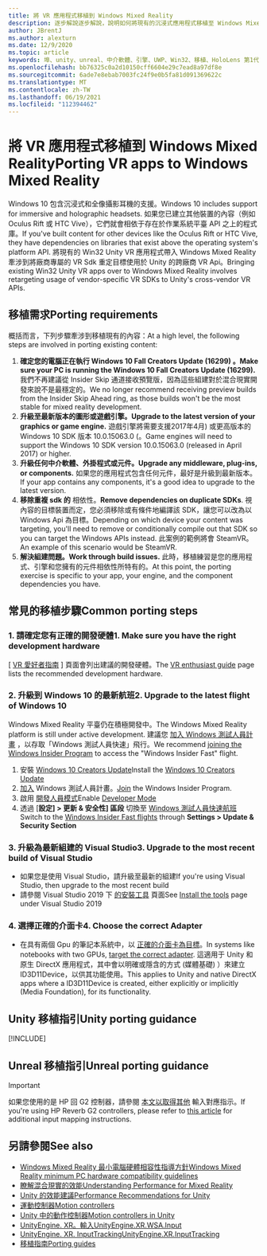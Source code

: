 ```yaml
---
title: 將 VR 應用程式移植到 Windows Mixed Reality
description: 逐步解說逐步解說，說明如何將現有的沉浸式應用程式移植至 Windows Mixed Reality。
author: JBrentJ
ms.author: alexturn
ms.date: 12/9/2020
ms.topic: article
keywords: 埠、unity、unreal、中介軟體、引擎、UWP、Win32、移植、HoloLens 第1代、混合現實耳機、windows mixed reality 耳機、遷移、Windows 10、輸入對應、
ms.openlocfilehash: bb76325c0a2d10150cff6604e29c7ead8a97df8e
ms.sourcegitcommit: 6ade7e8ebab7003fc24f9e0b5fa81d091369622c
ms.translationtype: MT
ms.contentlocale: zh-TW
ms.lasthandoff: 06/19/2021
ms.locfileid: "112394462"
---
```

# <a name="porting-vr-apps-to-windows-mixed-reality"></a><span data-ttu-id="ba417-104">將 VR 應用程式移植到 Windows Mixed Reality</span><span class="sxs-lookup"><span data-stu-id="ba417-104">Porting VR apps to Windows Mixed Reality</span></span>

<span data-ttu-id="ba417-105">Windows 10 包含沉浸式和全像攝影耳機的支援。</span><span class="sxs-lookup"><span data-stu-id="ba417-105">Windows 10 includes support for immersive and holographic headsets.</span></span> <span data-ttu-id="ba417-106">如果您已建立其他裝置的內容（例如 Oculus Rift 或 HTC Vive），它們就會相依于存在於作業系統平臺 API 之上的程式庫。</span><span class="sxs-lookup"><span data-stu-id="ba417-106">If you've built content for other devices like the Oculus Rift or HTC Vive, they have dependencies on libraries that exist above the operating system's platform API.</span></span> <span data-ttu-id="ba417-107">將現有的 Win32 Unity VR 應用程式帶入 Windows Mixed Reality 牽涉到將廠商專屬的 VR Sdk 重定目標使用於 Unity 的跨廠商 VR Api。</span><span class="sxs-lookup"><span data-stu-id="ba417-107">Bringing existing Win32 Unity VR apps over to Windows Mixed Reality involves retargeting usage of vendor-specific VR SDKs to Unity's cross-vendor VR APIs.</span></span>

## <a name="porting-requirements"></a><span data-ttu-id="ba417-108">移植需求</span><span class="sxs-lookup"><span data-stu-id="ba417-108">Porting requirements</span></span>

<span data-ttu-id="ba417-109">概括而言，下列步驟牽涉到移植現有的內容：</span><span class="sxs-lookup"><span data-stu-id="ba417-109">At a high level, the following steps are involved in porting existing content:</span></span>
1. <span data-ttu-id="ba417-110">**確定您的電腦正在執行 Windows 10 Fall Creators Update (16299) 。**</span><span class="sxs-lookup"><span data-stu-id="ba417-110">**Make sure your PC is running the Windows 10 Fall Creators Update (16299).**</span></span> <span data-ttu-id="ba417-111">我們不再建議從 Insider Skip 通道接收預覽版，因為這些組建對於混合現實開發來說不是最穩定的。</span><span class="sxs-lookup"><span data-stu-id="ba417-111">We no longer recommend receiving preview builds from the Insider Skip Ahead ring, as those builds won't be the most stable for mixed reality development.</span></span>
2. <span data-ttu-id="ba417-112">**升級至最新版本的圖形或遊戲引擎。**</span><span class="sxs-lookup"><span data-stu-id="ba417-112">**Upgrade to the latest version of your graphics or game engine.**</span></span> <span data-ttu-id="ba417-113">遊戲引擎將需要支援2017年4月) 或更高版本的 Windows 10 SDK 版本 10.0.15063.0 (。</span><span class="sxs-lookup"><span data-stu-id="ba417-113">Game engines will need to support the Windows 10 SDK version 10.0.15063.0 (released in April 2017) or higher.</span></span>
3. <span data-ttu-id="ba417-114">**升級任何中介軟體、外掛程式或元件。**</span><span class="sxs-lookup"><span data-stu-id="ba417-114">**Upgrade any middleware, plug-ins, or components.**</span></span> <span data-ttu-id="ba417-115">如果您的應用程式包含任何元件，最好是升級到最新版本。</span><span class="sxs-lookup"><span data-stu-id="ba417-115">If your app contains any components, it's a good idea to upgrade to the latest version.</span></span>
4. <span data-ttu-id="ba417-116">**移除重複 sdk 的** 相依性。</span><span class="sxs-lookup"><span data-stu-id="ba417-116">**Remove dependencies on duplicate SDKs**.</span></span> <span data-ttu-id="ba417-117">視內容的目標裝置而定，您必須移除或有條件地編譯該 SDK，讓您可以改為以 Windows Api 為目標。</span><span class="sxs-lookup"><span data-stu-id="ba417-117">Depending on which device your content was targeting, you'll need to remove or conditionally compile out that SDK so you can target the Windows APIs instead.</span></span> <span data-ttu-id="ba417-118">此案例的範例將會 SteamVR。</span><span class="sxs-lookup"><span data-stu-id="ba417-118">An example of this scenario would be SteamVR.</span></span>
5. <span data-ttu-id="ba417-119">**解決組建問題。**</span><span class="sxs-lookup"><span data-stu-id="ba417-119">**Work through build issues.**</span></span> <span data-ttu-id="ba417-120">此時，移植練習是您的應用程式、引擎和您擁有的元件相依性所特有的。</span><span class="sxs-lookup"><span data-stu-id="ba417-120">At this point, the porting exercise is specific to your app, your engine, and the component dependencies you have.</span></span>

## <a name="common-porting-steps"></a><span data-ttu-id="ba417-121">常見的移植步驟</span><span class="sxs-lookup"><span data-stu-id="ba417-121">Common porting steps</span></span>

### <a name="1-make-sure-you-have-the-right-development-hardware"></a><span data-ttu-id="ba417-122">1. 請確定您有正確的開發硬體</span><span class="sxs-lookup"><span data-stu-id="ba417-122">1. Make sure you have the right development hardware</span></span>

<span data-ttu-id="ba417-123">[ [VR 愛好者指南](/windows/mixed-reality/enthusiast-guide/windows-mixed-reality-minimum-pc-hardware-compatibility-guidelines) ] 頁面會列出建議的開發硬體。</span><span class="sxs-lookup"><span data-stu-id="ba417-123">The [VR enthusiast guide](/windows/mixed-reality/enthusiast-guide/windows-mixed-reality-minimum-pc-hardware-compatibility-guidelines) page lists the recommended development hardware.</span></span>

### <a name="2-upgrade-to-the-latest-flight-of-windows-10"></a><span data-ttu-id="ba417-124">2. 升級到 Windows 10 的最新航班</span><span class="sxs-lookup"><span data-stu-id="ba417-124">2. Upgrade to the latest flight of Windows 10</span></span>

<span data-ttu-id="ba417-125">Windows Mixed Reality 平臺仍在積極開發中。</span><span class="sxs-lookup"><span data-stu-id="ba417-125">The Windows Mixed Reality platform is still under active development.</span></span> <span data-ttu-id="ba417-126">建議您 [加入 Windows 測試人員計畫](https://insider.windows.com/) ，以存取「Windows 測試人員快速」飛行。</span><span class="sxs-lookup"><span data-stu-id="ba417-126">We recommend [joining the Windows Insider Program](https://insider.windows.com/) to access the "Windows Insider Fast" flight.</span></span>
1. <span data-ttu-id="ba417-127">安裝 [Windows 10 Creators Update](https://www.microsoft.com/software-download/windows10)</span><span class="sxs-lookup"><span data-stu-id="ba417-127">Install the [Windows 10 Creators Update](https://www.microsoft.com/software-download/windows10)</span></span>
2. <span data-ttu-id="ba417-128">[加入](https://insider.windows.com/) Windows 測試人員計畫。</span><span class="sxs-lookup"><span data-stu-id="ba417-128">[Join](https://insider.windows.com/) the Windows Insider Program.</span></span>
3. <span data-ttu-id="ba417-129">啟用 [開發人員模式](/windows/uwp/get-started/enable-your-device-for-development)</span><span class="sxs-lookup"><span data-stu-id="ba417-129">Enable [Developer Mode](/windows/uwp/get-started/enable-your-device-for-development)</span></span>
4. <span data-ttu-id="ba417-130">透過 [**設定] > 更新 & 安全性] 區段** 切換至 [Windows 測試人員快速航班](/archive/blogs/uktechnet/joining-insider-preview)</span><span class="sxs-lookup"><span data-stu-id="ba417-130">Switch to the [Windows Insider Fast flights](/archive/blogs/uktechnet/joining-insider-preview) through **Settings > Update & Security Section**</span></span>

### <a name="3-upgrade-to-the-most-recent-build-of-visual-studio"></a><span data-ttu-id="ba417-131">3. 升級為最新組建的 Visual Studio</span><span class="sxs-lookup"><span data-stu-id="ba417-131">3. Upgrade to the most recent build of Visual Studio</span></span>
* <span data-ttu-id="ba417-132">如果您是使用 Visual Studio，請升級至最新的組建</span><span class="sxs-lookup"><span data-stu-id="ba417-132">If you're using Visual Studio, then upgrade to the most recent build</span></span>
* <span data-ttu-id="ba417-133">請參閱 Visual Studio 2019 下 [的安裝工具](../install-the-tools.md#installation-checklist) 頁面</span><span class="sxs-lookup"><span data-stu-id="ba417-133">See [Install the tools](../install-the-tools.md#installation-checklist) page under Visual Studio 2019</span></span>

### <a name="4-choose-the-correct-adapter"></a><span data-ttu-id="ba417-134">4. 選擇正確的介面卡</span><span class="sxs-lookup"><span data-stu-id="ba417-134">4. Choose the correct Adapter</span></span>
* <span data-ttu-id="ba417-135">在具有兩個 Gpu 的筆記本系統中，以 [正確的介面卡為目標](../native/rendering-in-directx.md#hybrid-graphics-pcs-and-mixed-reality-applications)。</span><span class="sxs-lookup"><span data-stu-id="ba417-135">In systems like notebooks with two GPUs, [target the correct adapter](../native/rendering-in-directx.md#hybrid-graphics-pcs-and-mixed-reality-applications).</span></span> <span data-ttu-id="ba417-136">這適用于 Unity 和原生 DirectX 應用程式，其中會以明確或隱含的方式 (媒體基礎) ）來建立 ID3D11Device，以供其功能使用。</span><span class="sxs-lookup"><span data-stu-id="ba417-136">This applies to Unity and native DirectX apps where a ID3D11Device is created, either explicitly or implicitly (Media Foundation), for its functionality.</span></span>

## <a name="unity-porting-guidance"></a><span data-ttu-id="ba417-137">Unity 移植指引</span><span class="sxs-lookup"><span data-stu-id="ba417-137">Unity porting guidance</span></span>

[!INCLUDE[](includes/unity-porting-guidance.md)]

## <a name="unreal-porting-guidance"></a><span data-ttu-id="ba417-138">Unreal 移植指引</span><span class="sxs-lookup"><span data-stu-id="ba417-138">Unreal porting guidance</span></span>

> [!IMPORTANT]
> <span data-ttu-id="ba417-139">如果您使用的是 HP 回 G2 控制器，請參閱 [本文以取得其他](../unreal/unreal-reverb-g2-controllers.md) 輸入對應指示。</span><span class="sxs-lookup"><span data-stu-id="ba417-139">If you're using HP Reverb G2 controllers, please refer to [this article](../unreal/unreal-reverb-g2-controllers.md) for additional input mapping instructions.</span></span>

## <a name="see-also"></a><span data-ttu-id="ba417-140">另請參閱</span><span class="sxs-lookup"><span data-stu-id="ba417-140">See also</span></span>
* [<span data-ttu-id="ba417-141">Windows Mixed Reality 最小電腦硬體相容性指導方針</span><span class="sxs-lookup"><span data-stu-id="ba417-141">Windows Mixed Reality minimum PC hardware compatibility guidelines</span></span>](/windows/mixed-reality/enthusiast-guide/windows-mixed-reality-minimum-pc-hardware-compatibility-guidelines)
* [<span data-ttu-id="ba417-142">瞭解混合現實的效能</span><span class="sxs-lookup"><span data-stu-id="ba417-142">Understanding Performance for Mixed Reality</span></span>](../platform-capabilities-and-apis/understanding-performance-for-mixed-reality.md)
* [<span data-ttu-id="ba417-143">Unity 的效能建議</span><span class="sxs-lookup"><span data-stu-id="ba417-143">Performance Recommendations for Unity</span></span>](../unity/performance-recommendations-for-unity.md)
* [<span data-ttu-id="ba417-144">運動控制器</span><span class="sxs-lookup"><span data-stu-id="ba417-144">Motion controllers</span></span>](../../design/motion-controllers.md)
* [<span data-ttu-id="ba417-145">Unity 中的動作控制器</span><span class="sxs-lookup"><span data-stu-id="ba417-145">Motion controllers in Unity</span></span>](../unity/motion-controllers-in-unity.md)
* [<span data-ttu-id="ba417-146">UnityEngine. XR。輸入</span><span class="sxs-lookup"><span data-stu-id="ba417-146">UnityEngine.XR.WSA.Input</span></span>](https://docs.unity3d.com/ScriptReference/XR.WSA.Input.InteractionManager.html)
* [<span data-ttu-id="ba417-147">UnityEngine. XR. InputTracking</span><span class="sxs-lookup"><span data-stu-id="ba417-147">UnityEngine.XR.InputTracking</span></span>](https://docs.unity3d.com/ScriptReference/XR.InputTracking.html)
* [<span data-ttu-id="ba417-148">移植指南</span><span class="sxs-lookup"><span data-stu-id="ba417-148">Porting guides</span></span>](porting-guides.md)